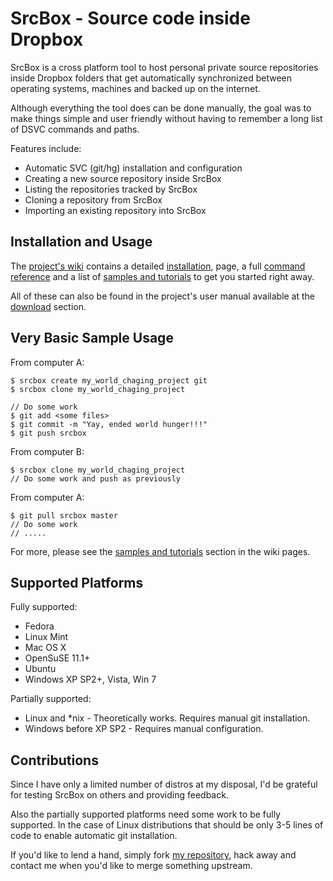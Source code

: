   SrcBox - Source code inside Dropbox
=======================================

SrcBox is a cross platform tool to host personal private source repositories
inside Dropbox folders that get automatically synchronized between operating
systems, machines and backed up on the internet.

Although everything the tool does can be done manually, the goal was to make
things simple and user friendly without having to remember a long list of DSVC
commands and paths.

Features include:

 - Automatic SVC (git/hg) installation and configuration
 - Creating a new source repository inside SrcBox
 - Listing the repositories tracked by SrcBox
 - Cloning a repository from SrcBox
 - Importing an existing repository into SrcBox

  Installation and Usage
--------------------------

The [project's wiki](http://github.com/karalabe/srcbox/wiki) contains a
detailed [installation](http://github.com/karalabe/srcbox/wiki/Installing-SrcBox),
page, a full [command reference](http://github.com/karalabe/srcbox/wiki/Command-Reference)
and a list of [samples and tutorials](http://github.com/karalabe/srcbox/wiki/Samples-and-Tutorials)
to get you started right away.

All of these can also be found in the project's user manual available at the
[download](http://github.com/karalabe/srcbox/downloads) section.

  Very Basic Sample Usage
---------------------------

From computer A:

    $ srcbox create my_world_chaging_project git
    $ srcbox clone my_world_chaging_project

    // Do some work
    $ git add <some files>
    $ git commit -m "Yay, ended world hunger!!!"
    $ git push srcbox

From computer B:

    $ srcbox clone my_world_chaging_project
    // Do some work and push as previously

From computer A:

    $ git pull srcbox master
    // Do some work
    // .....

For more, please see the [samples and tutorials](http://github.com/karalabe/srcbox/wiki/Samples-and-Tutorials)
section in the wiki pages.

  Supported Platforms
-----------------------

Fully supported:

 - Fedora
 - Linux Mint
 - Mac OS X
 - OpenSuSE 11.1+
 - Ubuntu
 - Windows XP SP2+, Vista, Win 7

Partially supported:

 - Linux and *nix - Theoretically works. Requires manual git installation.
 - Windows before XP SP2 - Requires manual configuration.

  Contributions
-----------------

Since I have only a limited number of distros at my disposal, I'd be grateful
for testing SrcBox on others and providing feedback.

Also the partially supported platforms need some work to be fully supported.
In the case of Linux distributions that should be only 3-5 lines of code to
enable automatic git installation.

If you'd like to lend a hand, simply fork [my repository](http://github.com/karalabe/srcbox), hack away and contact
me when you'd like to merge something upstream.
